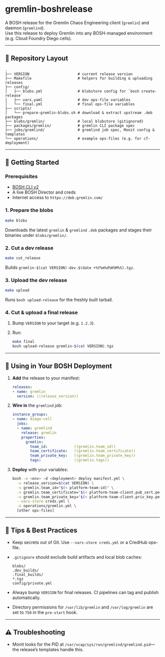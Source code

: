 # gremlin-boshrelease

A BOSH release for the Gremlin Chaos Engineering client (`gremlin`) and daemon (`gremlind`).  
Use this release to deploy Gremlin into any BOSH-managed environment (e.g. Cloud Foundry Diego cells).

---

## 📂 Repository Layout

```
.
├── VERSION                      # current release version
├── Makefile                     # helpers for building & uploading releases
├── config/
│   ├── blobs.yml                # blobstore config for `bosh create-release`
│   ├── vars.yaml                # dev ops-file variables
│   └── final.yml                # final ops-file variables
├── scripts/
│   └── prepare-gremlin-blobs.sh # download & extract upstream .deb packages
├── blobs/gremlin/               # local blobstore (gitignored)
├── packages/gremlin/            # gremlin CLI package spec
├── jobs/gremlind/               # gremlind job spec, Monit config & templates
└── operations/                  # example ops-files (e.g. for cf-deployment)
```

---

## 🚀 Getting Started

### Prerequisites

- [BOSH CLI v2](https://bosh.io/docs/cli-v2)
- A live BOSH Director and creds
- Internet access to `https://deb.gremlin.com/`

### 1. Prepare the blobs

```bash
make blobs
```

Downloads the latest `gremlin` & `gremlind` `.deb` packages and stages their binaries under `blobs/gremlin/`.

### 2. Cut a **dev** release

```bash
make cut_release
```

Builds `gremlin-$(cat VERSION)-dev.$(date +%Y%m%d%H%M%S).tgz`.

### 3. Upload the **dev** release

```bash
make upload
```

Runs `bosh upload-release` for the freshly built tarball.

### 4. Cut & upload a **final** release

1. Bump `VERSION` to your target (e.g. `1.2.3`).
2. Run:

   ```bash
   make final
   bosh upload-release gremlin-$(cat VERSION).tgz
   ```

---

## 🎯 Using in Your BOSH Deployment

1. **Add** the release to your manifest:

   ```yaml
   releases:
   - name: gremlin
     version: ((release_version))
   ```

2. **Wire in** the `gremlind` job:

   ```yaml
   instance_groups:
   - name: diego-cell
     jobs:
     - name: gremlind
       release: gremlin
       properties:
         gremlin:
           team_id:            ((gremlin.team_id))
           team_certificate:   ((gremlin.team_certificate))
           team_private_key:   ((gremlin.team_private_key))
           tags:               ((gremlin.tags))
   ```

3. **Deploy** with your variables:

   ```bash
   bosh -e <env> -d <deployment> deploy manifest.yml \
     -v release_version=$(cat VERSION) \
     -v gremlin.team_id="$(< platform-team-id)" \
     -v gremlin.team_certificate="$(< platform-team-client.pub_cert.pem)" \
     -v gremlin.team_private_key="$(< platform-team-client.priv_key.pem)" \
     --vars-store creds.yml \
     -o operations/gremlin.yml \
     [other ops-files]
   ```

---

## 📝 Tips & Best Practices

- Keep secrets out of Git. Use `--vars-store creds.yml` or a CredHub ops-file.
- `.gitignore` should exclude build artifacts and local blob caches:

  ```
  blobs/
  .dev_builds/
  .final_builds/
  *.tgz
  config/private.yml
  ```

- Always bump `VERSION` for final releases. CI pipelines can tag and publish automatically.
- Directory permissions for `/var/lib/gremlin` and `/var/log/gremlin` are set to `750` in the `pre-start` hook.

---

## ⚠ Troubleshooting

- Monit looks for the PID at `/var/vcap/sys/run/gremlind/gremlind.pid`—the release’s templates handle this.


